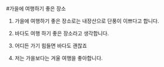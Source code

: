 #가을에 여행하기 좋은 장소

1. 가을에 여행하기 좋은 장소로는 내장산으로 단풍이 이쁘다고 합니다.

2. 바다도 여행 하기 좋은 장소라고 생각합니다.


3. 어디든 가기 힘들면 바다도 괜찮죠

4. 저는 가을보다는 겨울 여행을 좋아합니다.


